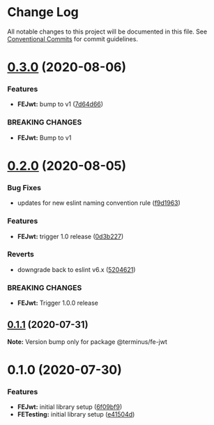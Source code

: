 # Change Log

All notable changes to this project will be documented in this file.
See [Conventional Commits](https://conventionalcommits.org) for commit guidelines.

# [0.3.0](https://github.com/GetTerminus/terminus-oss/compare/@terminus/fe-jwt@0.2.0...@terminus/fe-jwt@0.3.0) (2020-08-06)


### Features

* **FEJwt:** bump to v1 ([7d64d66](https://github.com/GetTerminus/terminus-oss/commit/7d64d66b612282bb366a935331aed1288b58a799))


### BREAKING CHANGES

* **FEJwt:** Bump to v1





# [0.2.0](https://github.com/GetTerminus/terminus-oss/compare/@terminus/fe-jwt@0.1.1...@terminus/fe-jwt@0.2.0) (2020-08-05)


### Bug Fixes

* updates for new eslint naming convention rule ([f9d1963](https://github.com/GetTerminus/terminus-oss/commit/f9d1963184a2e483274b629e6bb6504e21baa743))


### Features

* **FEJwt:** trigger 1.0 release ([0d3b227](https://github.com/GetTerminus/terminus-oss/commit/0d3b227ed5b48d9824c5d14820a9e204746b2a1f))


### Reverts

* downgrade back to eslint v6.x ([5204621](https://github.com/GetTerminus/terminus-oss/commit/5204621a0c0aef6d7892222f190f07a620497d73))


### BREAKING CHANGES

* **FEJwt:** Trigger 1.0.0 release





## [0.1.1](https://github.com/GetTerminus/terminus-oss/compare/@terminus/fe-jwt@0.1.0...@terminus/fe-jwt@0.1.1) (2020-07-31)

**Note:** Version bump only for package @terminus/fe-jwt





# 0.1.0 (2020-07-30)


### Features

* **FEJwt:** initial library setup ([6f09bf9](https://github.com/GetTerminus/terminus-oss/commit/6f09bf9c5835a750fdc0f150eae769184c48f000))
* **FETesting:** initial library setup ([e41504d](https://github.com/GetTerminus/terminus-oss/commit/e41504dc62b3af587ac81ac7b2c84ca9557e6151))
